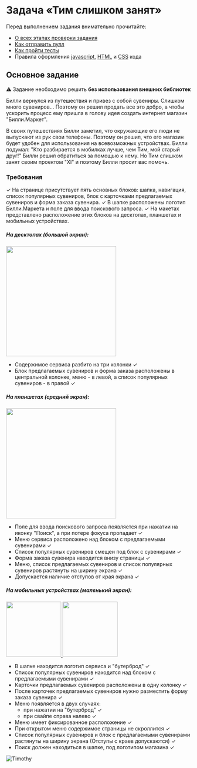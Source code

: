 # Задача «Тим слишком занят»

Перед выполнением задания внимательно прочитайте:

- [О всех этапах проверки задания](https://github.com/urfu-2017/guides/blob/master/workflow/overall.md)
- [Как отправить пулл](https://github.com/urfu-2017/guides/blob/master/workflow/pull.md)
- [Как пройти тесты](https://github.com/urfu-2017/guides/blob/master/workflow/test.md)
- Правила оформления [javascript](https://github.com/urfu-2017/guides/blob/master/codestyle/js.md), [HTML](https://github.com/urfu-2017/guides/blob/master/codestyle/html.md) и [CSS](https://github.com/urfu-2017/guides/blob/master/codestyle/css.md) кода

## Основное задание

:warning: Задание необходимо решить __без использования внешних библиотек__

Билли вернулся из путешествия и привез с собой сувениры. Слишком много сувениров...
Поэтому он решил продать все это добро, а чтобы ускорить процесс ему пришла в голову идея создать интернет магазин "Билли.Маркет".

В своих путешествиях Билли заметил, что окружающие его люди не выпускают из рук свои телефоны.
Поэтому он решил, что его магазин будет удобен для использования на всевозможных устройствах.
Билли подумал: "Кто разбирается в мобилках лучше, чем Тим, мой старый друг!"
Билли решил обратиться за помощью к нему.
Но Тим слишком занят своим проектом "XI" и поэтому Билли просит вас помочь.

### Требования

✓ На странице присутствует пять основных блоков: шапка, навигация, список популярных сувениров, блок с карточками предлагаемых сувениров и форма заказа сувенира.
✓ В шапке расположены логотип Билли.Маркета и поле для ввода поискового запроса.
✓ На макетах представлено расположение этих блоков на десктопах, планшетах и мобильных устройствах.


##### На десктопах (большой экран):
<a href="https://user-images.githubusercontent.com/11780431/37780537-c41cdd6e-2e10-11e8-8b92-5dae165fcd82.png" target="_blank">
    <img src="https://user-images.githubusercontent.com/11780431/37780537-c41cdd6e-2e10-11e8-8b92-5dae165fcd82.png" width="300">
</a>

* Содержимое сервиса разбито на три колонки ✓
* Блок предлагаемых сувениров и форма заказа расположены в центральной колонке, меню - в левой, а список популярных сувениров - в правой ✓


##### На планшетах (средний экран):
<a href="https://user-images.githubusercontent.com/11780431/37780541-c4864ea2-2e10-11e8-83f1-382af0c817c9.png" target="_blank">
    <img src="https://user-images.githubusercontent.com/11780431/37780541-c4864ea2-2e10-11e8-83f1-382af0c817c9.png" width="300">
</a>

* Поле для ввода поискового запроса появляется при нажатии на иконку "Поиск", а при потере фокуса пропадает ✓
* Меню сервиса расположено над блоком с предлагаемыми сувенирами ✓
* Список популярных сувениров смещен под блок с сувенирами ✓
* Форма заказа сувенира находится внизу страницы ✓
* Меню, список предлагаемых сувениров и список популярных сувениров растянуты на ширину экрана ✓
* Допускается наличие отступов от края экрана ✓


##### На мобильных устройствах (маленький экран):
<a href="https://user-images.githubusercontent.com/11780431/37780540-c46220f4-2e10-11e8-8c84-b911a06ec470.png" target="_blank">
    <img src="https://user-images.githubusercontent.com/11780431/37780540-c46220f4-2e10-11e8-8c84-b911a06ec470.png" width="150">
</a>
<a href="https://user-images.githubusercontent.com/11780431/37780538-c4400136-2e10-11e8-844b-7c2bf50e6b70.png" target="_blank">
    <img src="https://user-images.githubusercontent.com/11780431/37780538-c4400136-2e10-11e8-844b-7c2bf50e6b70.png" width="150">
</a>

* В шапке находится логотип сервиса и "бутерброд" ✓
* Список популярных сувениров находится над блоком с предлагаемыми сувенирами ✓
* Карточки предлагаемых сувениров расположены в одну колонку ✓
* После карточек предлагаемых сувениров нужно разместить форму заказа сувенира ✓
* Меню появляется в двух случаях:
  * при нажатии на "бутерброд" ✓
  * при свайпе справа налево ✓
* Меню имеет фиксированное расположение ✓
* При открытом меню содержимое страницы не скроллится ✓
* Список популярных сувениров и блок с предлагаемыми сувенирами растянуты на ширину экрана (Отступы с краев допускаются) ✓
* Поиск должен находиться в шапке, под логотипом магазина ✓

![Timothy](https://user-images.githubusercontent.com/11780431/37778116-f7e0cba2-2e0a-11e8-88cf-c900f692748a.jpg)
